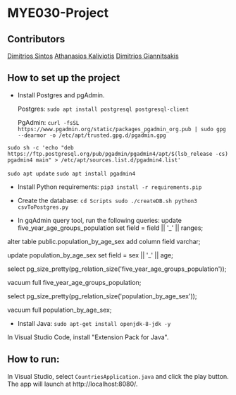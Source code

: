 # MYE030-Project

## Contributors

[Dimitrios Sintos](https://github.com/DimitrisSintos)
[Athanasios Kaliviotis](https://github.com/thankal) 
[Dimitrios Giannitsakis](https://github.com/dimgiann)

## How to set up the project

- Install Postgres and pgAdmin.

  Postgres:
  `sudo apt install postgresql postgresql-client`

  PgAdmin:
  `curl -fsSL https://www.pgadmin.org/static/packages_pgadmin_org.pub | sudo gpg --dearmor -o /etc/apt/trusted.gpg.d/pgadmin.gpg`

`sudo sh -c 'echo "deb https://ftp.postgresql.org/pub/pgadmin/pgadmin4/apt/$(lsb_release -cs) pgadmin4 main" > /etc/apt/sources.list.d/pgadmin4.list'`

`sudo apt update`
`sudo apt install pgadmin4`

- Install Python requirements:
`pip3 install -r requirements.pip`

- Create the database:
`cd Scripts
sudo ./createDB.sh
python3 csvToPostgres.py`

- In gqAdmin query tool, run the following queries:
update five_year_age_groups_population
set field = field || '_' || ranges;

alter table public.population_by_age_sex
add column field varchar;

update population_by_age_sex
set field = sex || '_' || age;

select pg_size_pretty(pg_relation_size('five_year_age_groups_population'));

vacuum full five_year_age_groups_population;

select pg_size_pretty(pg_relation_size('population_by_age_sex'));

vacuum full population_by_age_sex;

- Install Java:
`sudo apt-get install openjdk-8-jdk -y`

In Visual Studio Code, install "Extension Pack for Java".

## How to run:
In Visual Studio, select `CountriesApplication.java` and click the play button. The app will launch at http://localhost:8080/.
